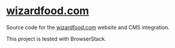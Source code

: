 # [wizardfood.com](https://wizardfood.com)

Source code for the [wizardfood.com](https://wizardfood.com) website and CMS integration.

This project is tested with BrowserStack.
